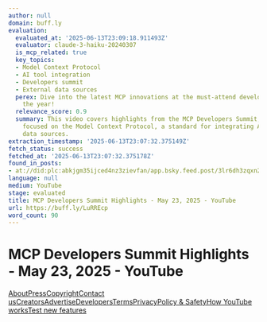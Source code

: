 ```yaml
---
author: null
domain: buff.ly
evaluation:
  evaluated_at: '2025-06-13T23:09:18.911493Z'
  evaluator: claude-3-haiku-20240307
  is_mcp_related: true
  key_topics:
  - Model Context Protocol
  - AI tool integration
  - Developers summit
  - External data sources
  perex: Dive into the latest MCP innovations at the must-attend developer event of
    the year!
  relevance_score: 0.9
  summary: This video covers highlights from the MCP Developers Summit, a conference
    focused on the Model Context Protocol, a standard for integrating AI tools and
    data sources.
extraction_timestamp: '2025-06-13T23:07:32.375149Z'
fetch_status: success
fetched_at: '2025-06-13T23:07:32.375178Z'
found_in_posts:
- at://did:plc:abkjgm35ijced4nz3zievfan/app.bsky.feed.post/3lr6dh3zqxn25
language: null
medium: YouTube
stage: evaluated
title: MCP Developers Summit Highlights - May 23, 2025 - YouTube
url: https://buff.ly/LuRREcp
word_count: 90
---
```


# MCP Developers Summit Highlights - May 23, 2025 - YouTube

[About](https://www.youtube.com/about/)[Press](https://www.youtube.com/about/press/)[Copyright](https://www.youtube.com/about/copyright/)[Contact us](/t/contact_us/)[Creators](https://www.youtube.com/creators/)[Advertise](https://www.youtube.com/ads/)[Developers](https://developers.google.com/youtube)[Terms](/t/terms)[Privacy](/t/privacy)[Policy & Safety](https://www.youtube.com/about/policies/)[How YouTube works](https://www.youtube.com/howyoutubeworks?utm_campaign=ytgen&utm_source=ythp&utm_medium=LeftNav&utm_content=txt&u=https%3A%2F%2Fwww.youtube.com%2Fhowyoutubeworks%3Futm_source%3Dythp%26utm_medium%3DLeftNav%26utm_campaign%3Dytgen)[Test new features](/new)